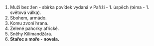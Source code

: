 1. Muži bez žen - sbírka povídek vydaná v Paříži - 1. úspěch (téma - 1. světová válka).
2. Sbohem, armádo.
3. Komu zvoní hrana.
4. Zelené pahorky africké.
5. Sněhy Kilimandžára.
6. **Stařec a moře - novela.** 